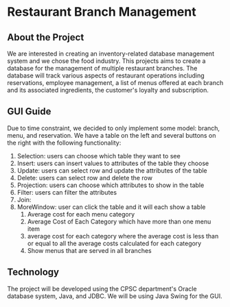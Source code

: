 # Restaurant Branch Management

## About the Project
We are interested in creating an inventory-related database management system and we chose the food industry. 
This projects aims to create a database for the management of multiple restaurant branches. 
The database will track various aspects of restaurant operations including reservations, employee management, 
a list of menus offered at each branch and its associated ingredients, the customer's loyalty and subscription.  

## GUI Guide
Due to time constraint, we decided to only implement some model: branch, menu, and reservation. 
We have a table on the left and several buttons on the right with the following functionality:
1. Selection: users can choose which table they want to see
2. Insert: users can insert values to attributes of the table they choose
3. Update: users can select row and update the attributes of the table
4. Delete: users can select row and delete the row
5. Projection: users can choose which attributes to show in the table
6. Filter: users can filter the attributes
7. Join: 
8. MoreWindow: user can click the table and it will each show a table
    1. Average cost for each menu category
    2. Average Cost of Each Category which have more than one menu item
    3. average cost for each category where the average cost is less than or equal to all the average costs calculated for each category
    4. Show menus that are served in all branches

## Technology
The project will be developed using the CPSC department's Oracle database system, Java, and JDBC. We will be using Java Swing for the GUI. 
